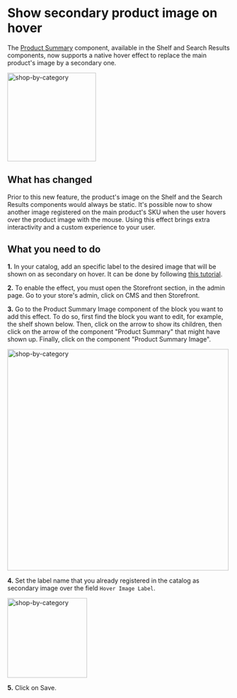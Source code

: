 # Show secondary product image on hover


The [Product Summary](https://github.com/vtex-apps/product-summary) component, available in the Shelf and Search Results components, now supports a native hover effect to replace the main product's image by a secondary one.

<img width=200 alt="shop-by-category" src="https://user-images.githubusercontent.com/12139385/62786798-bae76400-ba99-11e9-9713-69bb996cf842.gif">


## What has changed 

Prior to this new feature, the product's image on the Shelf and the Search Results components would always be static. It's possible now to show another image registered on the main product's SKU when the user hovers over the product image with the mouse. Using this effect brings extra interactivity and a custom experience to your user.


## What you need to do

__1.__ In your catalog, add an specific label to the desired image that will be shown on as secondary on hover. It can be done by following [this tutorial](https://help.vtex.com/tracks/catalog-101--5AF0XfnjfWeopIFBgs3LIQ/17PxekVPmVYI4c3OCQ0ddJ).

__2.__ To enable the effect, you must open the Storefront section, in the admin page. Go to your store's admin, click on CMS and then Storefront.

__3.__ Go to the Product Summary Image component of the block you want to add this effect. To do so, first find the block you want to edit, for example, the shelf shown below. Then, click on the arrow to show its children, then click on the arrow of the component "Product Summary" that might have shown up. Finally, click on the component "Product Summary Image".

<img width=500 alt="shop-by-category" src="https://user-images.githubusercontent.com/12139385/62786941-00a42c80-ba9a-11e9-99bc-54aaeb022848.png">

__4.__ Set the label name that you already registered in the catalog as secondary image over the field `Hover Image Label`.

<img width=180 alt="shop-by-category" src="https://user-images.githubusercontent.com/12139385/62787039-38ab6f80-ba9a-11e9-9a73-9fadbca1d8f0.png">

__5.__ Click on Save.
